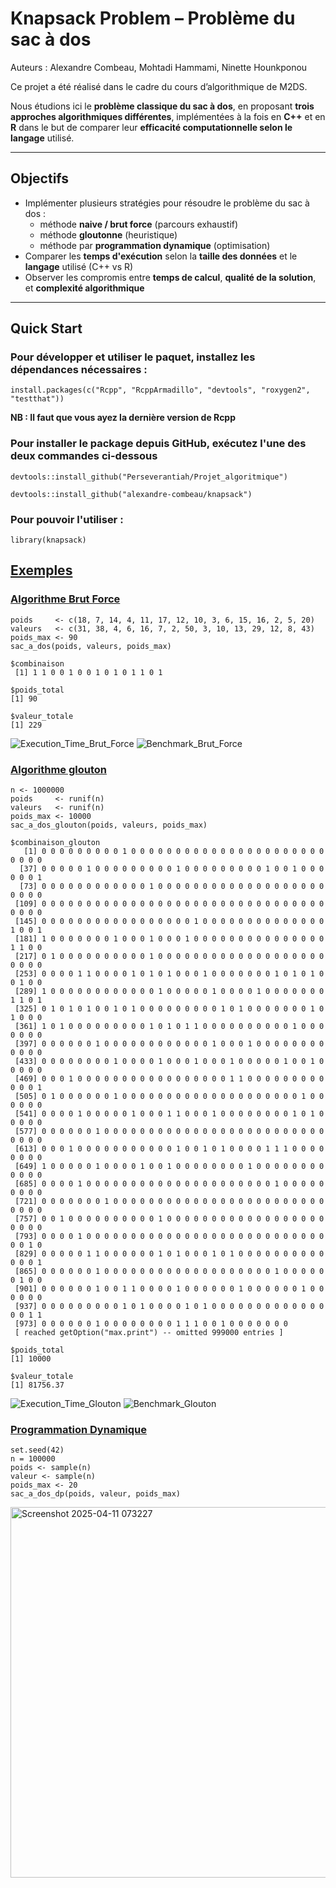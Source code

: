 # Knapsack Problem – Problème du sac à dos 
Auteurs : Alexandre Combeau, Mohtadi Hammami, Ninette Hounkponou

Ce projet a été réalisé dans le cadre du cours d’algorithmique de M2DS.

Nous étudions ici le **problème classique du sac à dos**, en proposant **trois approches algorithmiques différentes**, implémentées à la fois en **C++** et en **R** dans le but de comparer leur **efficacité computationnelle selon le langage** utilisé.

---

##  Objectifs

- Implémenter plusieurs stratégies pour résoudre le problème du sac à dos :
  - méthode **naive / brut force** (parcours exhaustif)
  - méthode **gloutonne** (heuristique)
  - méthode par **programmation dynamique** (optimisation)
- Comparer les **temps d'exécution** selon la **taille des données** et le **langage** utilisé (C++ vs R)
- Observer les compromis entre **temps de calcul**, **qualité de la solution**, et **complexité algorithmique**

---

## Quick Start
### Pour développer et utiliser le paquet, installez les dépendances nécessaires :

```install.packages(c("Rcpp", "RcppArmadillo", "devtools", "roxygen2", "testthat"))```

**NB : Il faut que vous ayez la dernière version de Rcpp**

### Pour installer le package depuis GitHub, exécutez l'une des deux commandes ci-dessous

```devtools::install_github("Perseverantiah/Projet_algoritmique")```

```devtools::install_github("alexandre-combeau/knapsack")```

### Pour pouvoir l'utiliser :

```library(knapsack)```

## [Exemples ](#-exemples)
### [Algorithme Brut Force](#-algo)

```{r BRUT_FORCE}
poids     <- c(18, 7, 14, 4, 11, 17, 12, 10, 3, 6, 15, 16, 2, 5, 20)
valeurs   <- c(31, 38, 4, 6, 16, 7, 2, 50, 3, 10, 13, 29, 12, 8, 43)
poids_max <- 90
sac_a_dos(poids, valeurs, poids_max)
```

```
$combinaison
 [1] 1 1 0 0 1 0 0 1 0 1 0 1 1 0 1

$poids_total
[1] 90

$valeur_totale
[1] 229
```

![Execution_Time_Brut_Force](https://github.com/user-attachments/assets/c7af7f08-61a6-49aa-978b-49138eb45f10)
![Benchmark_Brut_Force](https://github.com/user-attachments/assets/23c9d5b2-d842-4ab3-8456-67027899e8ec)

### [Algorithme glouton](#glouton)

```{r GLOUTON}
n <- 1000000
poids     <- runif(n)
valeurs   <- runif(n)
poids_max <- 10000
sac_a_dos_glouton(poids, valeurs, poids_max)
```

```
$combinaison_glouton
   [1] 0 0 0 0 0 0 0 0 0 1 0 0 0 0 0 0 0 0 0 0 0 0 0 0 0 0 0 0 0 0 0 0 0 0 0 0
  [37] 0 0 0 0 0 1 0 0 0 0 0 0 0 0 0 1 0 0 0 0 0 0 0 0 0 1 0 0 1 0 0 0 0 0 0 1
  [73] 0 0 0 0 0 0 0 0 0 0 0 0 1 0 0 0 0 0 0 0 0 0 0 0 0 0 0 0 0 0 0 0 0 0 0 0
 [109] 0 0 0 0 0 0 0 0 0 0 0 0 0 0 0 0 0 0 0 0 0 0 0 0 0 0 0 0 0 0 0 0 0 0 0 0
 [145] 0 0 0 0 0 0 0 0 0 0 0 0 0 0 0 0 0 1 0 0 0 0 0 0 0 0 0 0 0 0 0 0 1 0 0 1
 [181] 1 0 0 0 0 0 0 0 1 0 0 0 1 0 0 0 1 0 0 0 0 0 0 0 0 0 0 0 0 0 0 0 1 1 0 0
 [217] 0 1 0 0 0 0 0 0 0 0 0 0 1 0 0 0 0 0 0 0 0 0 0 0 0 0 0 0 0 0 0 0 0 0 0 0
 [253] 0 0 0 0 1 1 0 0 0 0 1 0 1 0 1 0 0 0 1 0 0 0 0 0 0 0 1 0 1 0 1 0 0 1 0 0
 [289] 1 0 0 0 0 0 0 0 0 0 0 0 0 1 0 0 0 0 0 1 0 0 0 0 1 0 0 0 0 0 0 0 1 1 0 1
 [325] 0 1 0 1 0 1 0 0 1 0 1 0 0 0 0 0 0 0 0 0 1 0 1 0 0 0 0 0 0 0 1 0 1 0 0 0
 [361] 1 0 1 0 0 0 0 0 0 0 0 0 1 0 1 0 1 1 0 0 0 0 0 0 0 0 0 0 1 0 0 0 0 0 0 0
 [397] 0 0 0 0 0 0 1 0 0 0 0 0 0 0 0 0 0 0 0 1 0 0 0 1 0 0 0 0 0 0 0 0 0 0 0 0
 [433] 0 0 0 0 0 0 0 0 1 0 0 0 0 1 0 0 0 1 0 0 0 1 0 0 0 0 0 1 0 0 1 0 0 0 0 0
 [469] 0 0 0 1 0 0 0 0 0 0 0 0 0 0 0 0 0 0 0 0 0 1 1 0 0 0 0 0 0 0 0 0 0 0 0 1
 [505] 0 1 0 0 0 0 0 0 1 0 0 0 0 0 0 0 0 0 0 0 0 0 0 0 0 0 0 0 0 1 0 0 0 0 0 0
 [541] 0 0 0 0 1 0 0 0 0 0 1 0 0 0 1 1 0 0 0 1 0 0 0 0 0 0 0 0 1 0 1 0 0 0 0 0
 [577] 0 0 0 0 0 0 1 0 0 0 0 0 0 0 0 0 0 0 0 0 0 0 0 0 0 0 0 0 0 0 0 0 0 0 0 0
 [613] 0 0 0 1 0 0 0 0 0 0 0 0 0 0 0 1 0 0 1 0 1 0 0 0 0 1 1 1 0 0 0 0 0 0 0 0
 [649] 1 0 0 0 0 0 1 0 0 0 0 1 0 0 1 0 0 0 0 0 0 0 0 1 0 0 0 0 0 0 0 0 0 0 0 0
 [685] 0 0 0 0 1 0 0 0 0 0 0 0 0 0 0 0 0 0 0 0 0 0 0 0 0 0 1 0 0 0 0 0 0 0 0 0
 [721] 0 0 0 0 0 0 0 1 0 0 0 0 0 0 0 0 0 0 0 0 0 0 0 0 0 0 0 0 0 0 0 0 0 0 0 0
 [757] 0 0 1 0 0 0 0 0 0 0 0 0 0 1 0 0 0 0 0 0 0 0 0 0 0 0 0 0 0 0 0 0 0 0 0 0
 [793] 0 0 0 0 1 0 0 0 0 0 0 0 0 0 0 0 0 0 0 0 0 0 0 0 0 0 0 0 0 0 0 0 0 0 1 0
 [829] 0 0 0 0 0 1 1 0 0 0 0 0 0 1 0 1 0 0 0 1 0 1 0 0 0 0 0 0 0 0 0 0 0 0 0 1
 [865] 0 0 0 0 0 0 1 0 0 0 0 0 0 0 0 0 0 0 0 0 0 0 0 0 0 0 1 0 0 0 0 0 0 1 0 0
 [901] 0 0 0 0 0 0 1 0 0 1 1 0 0 0 0 1 0 0 0 0 0 0 1 0 0 0 0 0 0 1 0 0 0 0 0 0
 [937] 0 0 0 0 0 0 0 0 0 1 0 1 0 0 0 0 1 0 1 0 0 0 0 0 0 0 0 0 0 0 0 0 0 0 1 1
 [973] 0 0 0 0 0 0 1 0 0 0 0 0 0 0 0 1 1 1 0 0 1 0 0 0 0 0 0 0
 [ reached getOption("max.print") -- omitted 999000 entries ]

$poids_total
[1] 10000

$valeur_totale
[1] 81756.37
```

![Execution_Time_Glouton](https://github.com/user-attachments/assets/cfc297f7-ca78-499e-9a63-61abb88fddaf)
![Benchmark_Glouton](https://github.com/user-attachments/assets/e9fa16f2-3780-42ca-8150-7080012d247f)

### [Programmation Dynamique](#dyn)

```{r}
set.seed(42)
n = 100000
poids <- sample(n)
valeur <- sample(n)
poids_max <- 20
sac_a_dos_dp(poids, valeur, poids_max)

```
<img width="593" alt="Screenshot 2025-04-11 073227" src="https://github.com/user-attachments/assets/c7eec800-3290-466b-aeeb-d4f0f028cee3" />
